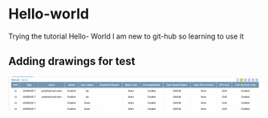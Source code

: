 # Hello-world
Trying the tutorial Hello- World
I am new to git-hub so learning to use it

## Adding drawings for test

![Some_image](https://github.com/MD1614-TUD/Hello-world/blob/test_branch/test_drawings/Screenshot%20from%202020-10-13%2010-52-36.png)
